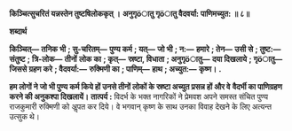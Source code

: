 **किञ्चित्सुचरितं यन्नस्तेन तुष्टषिलोककृत् ।** **अनुगृöातु गृöातु वैदवर्या: पाणिमच्युत: ॥ ८॥** 

**शब्दार्थ** 

**किञ्चित्—** **तनिक भी** **; सु-चरितम्—** **पुण्य कर्म** **; यत्—** **जो भी** **; न:—** **हमारे** **; तेन—** **उसी से** **; तुष्ट:—** **संतुष्ट** **; त्रि-लोक—** **तीनों** **लोक का** **; कृत्—** **स्रष्टा, विधाता** **; अनुगृöातु—** **दया दिखलाये** **; गृöातु—** **जिससे ग्रहण करे** **; वैदवर्या:—** **रुक्मिणी का** **; पाणिम्—** **हाथ** **; अच्युत:—** **कृष्ण।** **.** 

**हम लोगों ने जो भी पुण्य कर्म किये हों उनसे तीनों लोकों के स्रष्टा अच्युत प्रसन्न हों और वे** **वैदर्भी का पाणिग्रहण करने की अनुकश्पा दिखलायें।** **तात्पर्य :** विदर्भ के भक्त नागरिकों ने प्रेमवश अपने समस्त संचित पुण्य राजकुमारी रुक्मिणी को अॢपत कर दिये। वे भगवान् कृष्ण के साथ उनका विवाह देखने के लिए अत्यन्त उत्सुक थे।  